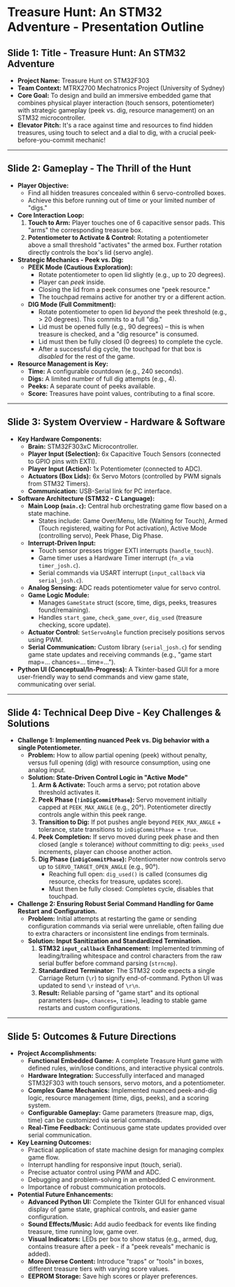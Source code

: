 # Treasure Hunt: An STM32 Adventure - Presentation Outline

## Slide 1: Title - Treasure Hunt: An STM32 Adventure

*   **Project Name:** Treasure Hunt on STM32F303
*   **Team Context:** MTRX2700 Mechatronics Project (University of Sydney)
*   **Core Goal:** To design and build an immersive embedded game that combines physical player interaction (touch sensors, potentiometer) with strategic gameplay (peek vs. dig, resource management) on an STM32 microcontroller.
*   **Elevator Pitch:** It's a race against time and resources to find hidden treasures, using touch to select and a dial to dig, with a crucial peek-before-you-commit mechanic!

---

## Slide 2: Gameplay - The Thrill of the Hunt

*   **Player Objective:**
    *   Find all hidden treasures concealed within 6 servo-controlled boxes.
    *   Achieve this before running out of time or your limited number of "digs."
*   **Core Interaction Loop:**
    1.  **Touch to Arm:** Player touches one of 6 capacitive sensor pads. This "arms" the corresponding treasure box.
    2.  **Potentiometer to Activate & Control:** Rotating a potentiometer above a small threshold "activates" the armed box. Further rotation directly controls the box's lid (servo angle).
*   **Strategic Mechanics - Peek vs. Dig:**
    *   **PEEK Mode (Cautious Exploration):**
        *   Rotate potentiometer to open lid slightly (e.g., up to 20 degrees).
        *   Player can *peek* inside.
        *   Closing the lid from a peek consumes one "peek resource."
        *   The touchpad remains active for another try or a different action.
    *   **DIG Mode (Full Commitment):**
        *   Rotate potentiometer to open lid *beyond* the peek threshold (e.g., > 20 degrees). This commits to a full "dig."
        *   Lid must be opened fully (e.g., 90 degrees) – this is when treasure is checked, and a "dig resource" is consumed.
        *   Lid must then be fully closed (0 degrees) to complete the cycle.
        *   After a successful dig cycle, the touchpad for that box is *disabled* for the rest of the game.
*   **Resource Management is Key:**
    *   **Time:** A configurable countdown (e.g., 240 seconds).
    *   **Digs:** A limited number of full dig attempts (e.g., 4).
    *   **Peeks:** A separate count of peeks available.
    *   **Score:** Treasures have point values, contributing to a final score.

---

## Slide 3: System Overview - Hardware & Software

*   **Key Hardware Components:**
    *   **Brain:** STM32F303xC Microcontroller.
    *   **Player Input (Selection):** 6x Capacitive Touch Sensors (connected to GPIO pins with EXTI).
    *   **Player Input (Action):** 1x Potentiometer (connected to ADC).
    *   **Actuators (Box Lids):** 6x Servo Motors (controlled by PWM signals from STM32 Timers).
    *   **Communication:** USB-Serial link for PC interface.
*   **Software Architecture (STM32 - C Language):**
    *   **Main Loop (`main.c`):** Central hub orchestrating game flow based on a state machine.
        *   States include: Game Over/Menu, Idle (Waiting for Touch), Armed (Touch registered, waiting for Pot activation), Active Mode (controlling servo), Peek Phase, Dig Phase.
    *   **Interrupt-Driven Input:**
        *   Touch sensor presses trigger EXTI interrupts (`handle_touch`).
        *   Game timer uses a Hardware Timer interrupt (`fn_a` via `timer_josh.c`).
        *   Serial commands via USART interrupt (`input_callback` via `serial_josh.c`).
    *   **Analog Sensing:** ADC reads potentiometer value for servo control.
    *   **Game Logic Module:**
        *   Manages `GameState` struct (score, time, digs, peeks, treasures found/remaining).
        *   Handles `start_game`, `check_game_over`, `dig_used` (treasure checking, score update).
    *   **Actuator Control:** `SetServoAngle` function precisely positions servos using PWM.
    *   **Serial Communication:** Custom library (`serial_josh.c`) for sending game state updates and receiving commands (e.g., "game start map=... chances=... time=...").
*   **Python UI (Conceptual/In-Progress):** A Tkinter-based GUI for a more user-friendly way to send commands and view game state, communicating over serial.

---

## Slide 4: Technical Deep Dive - Key Challenges & Solutions

*   **Challenge 1: Implementing nuanced Peek vs. Dig behavior with a single Potentiometer.**
    *   **Problem:** How to allow partial opening (peek) without penalty, versus full opening (dig) with resource consumption, using one analog input.
    *   **Solution: State-Driven Control Logic in "Active Mode"**
        1.  **Arm & Activate:** Touch arms a servo; pot rotation above threshold activates it.
        2.  **Peek Phase (`!inDigCommitPhase`):** Servo movement initially capped at `PEEK_MAX_ANGLE` (e.g., 20°). Potentiometer directly controls angle within this peek range.
        3.  **Transition to Dig:** If pot pushes angle beyond `PEEK_MAX_ANGLE` + tolerance, state transitions to `inDigCommitPhase = true`.
        4.  **Peek Completion:** If servo moved during peek phase and then closed (angle ≤ tolerance) *without* committing to dig: `peeks_used` increments, player can choose another action.
        5.  **Dig Phase (`inDigCommitPhase`):** Potentiometer now controls servo up to `SERVO_TARGET_OPEN_ANGLE` (e.g., 90°).
            *   Reaching full open: `dig_used()` is called (consumes dig resource, checks for treasure, updates score).
            *   Must then be fully closed: Completes cycle, disables that touchpad.
*   **Challenge 2: Ensuring Robust Serial Command Handling for Game Restart and Configuration.**
    *   **Problem:** Initial attempts at restarting the game or sending configuration commands via serial were unreliable, often failing due to extra characters or inconsistent line endings from terminals.
    *   **Solution: Input Sanitization and Standardized Termination.**
        1.  **STM32 `input_callback` Enhancement:** Implemented trimming of leading/trailing whitespace and control characters from the raw serial buffer before command parsing (`strncmp`).
        2.  **Standardized Terminator:** The STM32 code expects a single Carriage Return (`\r`) to signify end-of-command. Python UI was updated to send `\r` instead of `\r\n`.
        3.  **Result:** Reliable parsing of "game start" and its optional parameters (`map=`, `chances=`, `time=`), leading to stable game restarts and custom configurations.

---

## Slide 5: Outcomes & Future Directions

*   **Project Accomplishments:**
    *   **Functional Embedded Game:** A complete Treasure Hunt game with defined rules, win/lose conditions, and interactive physical controls.
    *   **Hardware Integration:** Successfully interfaced and managed STM32F303 with touch sensors, servo motors, and a potentiometer.
    *   **Complex Game Mechanics:** Implemented nuanced peek-and-dig logic, resource management (time, digs, peeks), and a scoring system.
    *   **Configurable Gameplay:** Game parameters (treasure map, digs, time) can be customized via serial commands.
    *   **Real-Time Feedback:** Continuous game state updates provided over serial communication.
*   **Key Learning Outcomes:**
    *   Practical application of state machine design for managing complex game flow.
    *   Interrupt handling for responsive input (touch, serial).
    *   Precise actuator control using PWM and ADC.
    *   Debugging and problem-solving in an embedded C environment.
    *   Importance of robust communication protocols.
*   **Potential Future Enhancements:**
    *   **Advanced Python UI:** Complete the Tkinter GUI for enhanced visual display of game state, graphical controls, and easier game configuration.
    *   **Sound Effects/Music:** Add audio feedback for events like finding treasure, time running low, game over.
    *   **Visual Indicators:** LEDs per box to show status (e.g., armed, dug, contains treasure after a peek - if a "peek reveals" mechanic is added).
    *   **More Diverse Content:** Introduce "traps" or "tools" in boxes, different treasure tiers with varying score values.
    *   **EEPROM Storage:** Save high scores or player preferences. 